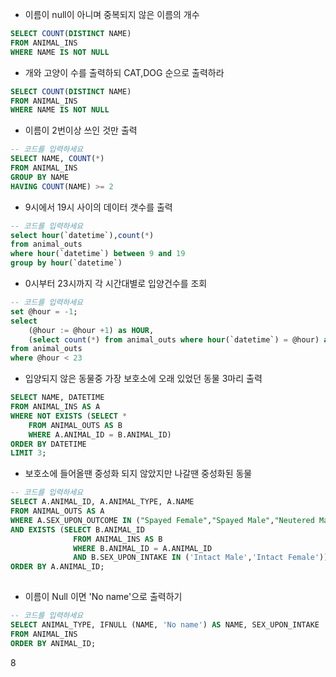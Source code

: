 



* 이름이 null이 아니며 중복되지 않은 이름의 개수
```sql
SELECT COUNT(DISTINCT NAME)
FROM ANIMAL_INS
WHERE NAME IS NOT NULL
```

* 개와 고양이 수를 출력하되 CAT,DOG 순으로 출력하라
```sql
SELECT COUNT(DISTINCT NAME)
FROM ANIMAL_INS
WHERE NAME IS NOT NULL
```
* 이름이 2번이상 쓰인 것만 출력
```sql
-- 코드를 입력하세요
SELECT NAME, COUNT(*)
FROM ANIMAL_INS
GROUP BY NAME
HAVING COUNT(NAME) >= 2
```

* 9시에서 19시 사이의 데이터 갯수를 출력
```sql
-- 코드를 입력하세요
select hour(`datetime`),count(*)
from animal_outs
where hour(`datetime`) between 9 and 19
group by hour(`datetime`)
```

* 0시부터 23시까지 각 시간대별로 입양건수를 조회
```sql
-- 코드를 입력하세요
set @hour = -1;
select
    (@hour := @hour +1) as HOUR,
    (select count(*) from animal_outs where hour(`datetime`) = @hour) as `COUNT`
from animal_outs 
where @hour < 23
```


* 입양되지 않은 동물중 가장 보호소에 오래 있었던 동물 3마리 출력
```sql
SELECT NAME, DATETIME
FROM ANIMAL_INS AS A
WHERE NOT EXISTS (SELECT *
    FROM ANIMAL_OUTS AS B
    WHERE A.ANIMAL_ID = B.ANIMAL_ID)
ORDER BY DATETIME
LIMIT 3;
```

* 보호소에 들어올땐 중성화 되지 않았지만 나갈땐 중성화된 동물
```sql
-- 코드를 입력하세요
SELECT A.ANIMAL_ID, A.ANIMAL_TYPE, A.NAME
FROM ANIMAL_OUTS AS A
WHERE A.SEX_UPON_OUTCOME IN ("Spayed Female","Spayed Male","Neutered Male","Neutered Male")
AND EXISTS (SELECT B.ANIMAL_ID
              FROM ANIMAL_INS AS B
              WHERE B.ANIMAL_ID = A.ANIMAL_ID
              AND B.SEX_UPON_INTAKE IN ('Intact Male','Intact Female'))
ORDER BY A.ANIMAL_ID;
        
```

* 이름이 Null 이면 'No name'으로 출력하기
```sql
-- 코드를 입력하세요
SELECT ANIMAL_TYPE, IFNULL (NAME, 'No name') AS NAME, SEX_UPON_INTAKE
FROM ANIMAL_INS
ORDER BY ANIMAL_ID;
```

8 
<!--stackedit_data:
eyJoaXN0b3J5IjpbMjE5NTgxNDY0LC0yMDU5NjM2NTcyLC05MT
M5NzE2MSwyMTM1Njc4MDUyLDIwNzkzMjE2NTcsLTk0NTAxMTA2
OSwyNzU2MTM2MSwtOTc4NDI1MDM3LDU3MzY5NTQ0NywtMTY1Mj
cyNTI2NCwyMDMwMjgwNzldfQ==
-->